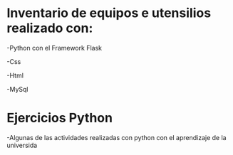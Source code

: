 # Inventario de equipos e utensilios realizado con:

-Python  con el  Framework Flask

-Css

-Html

-MySql

 # Ejercicios Python

-Algunas de las actividades realizadas con python con el aprendizaje de la universida
